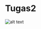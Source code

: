 # Tugas2
![alt text](https://user-images.githubusercontent.com/60205273/109927324-99db0980-7cf6-11eb-979b-9e46b5409b9d.jpg)
